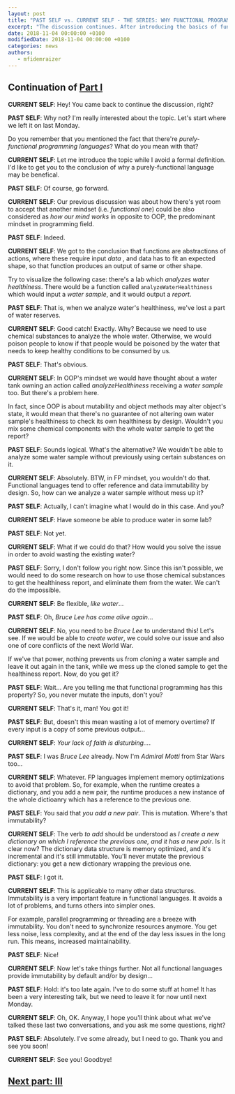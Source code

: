 ```yaml
---
layout: post
title: "PAST SELF vs. CURRENT SELF - THE SERIES: WHY FUNCTIONAL PROGRAMMING OVER OOP (PART II)"
excerpt: "The discussion continues. After introducing the basics of functional thinking, let's go deeper on the topic!"
date: 2018-11-04 00:00:00 +0100
modifiedDate: 2018-11-04 00:00:00 +0100
categories: news
authors: 
   - mfidemraizer
---
```


## Continuation of [Part I](/news/2018/10/29/past-self-vs-current-self-the-series-why-functional-programming-over-oop-part-i)

**CURRENT SELF**: Hey! You came back to continue the discussion, right?

**PAST SELF**: Why not? I'm really interested about the topic. Let's start where we left it on last Monday.

Do you remember that you mentioned the fact that there're *purely-functional programming languages*? What do you mean with that?

**CURRENT SELF**: Let me introduce the topic while I avoid a formal definition. I'd like to get you to the conclusion of why a purely-functional language may be benefical.

**PAST SELF**: Of course, go forward.

**CURRENT SELF**: Our previous discussion was about how there's yet room to accept that another mindset (i.e. *functional one*) could be also considered as *how our mind works* in opposite to OOP, the predominant mindset in programming field.

**PAST SELF**: Indeed.

**CURRENT SELF**: We got to the conclusion that functions are abstractions of actions, where these require input *data* , and data has to fit an expected shape, so that function produces an output of same or other shape.

Try to visualize the following case: there's a lab which *analyzes water healthiness*. There would be a function called `analyzeWaterHealthiness` which would input a *water sample*, and it would output a *report*.

**PAST SELF**: That is, when we analyze water's healthiness, we've lost a part of water reserves.

**CURRENT SELF**: Good catch! Exactly. Why? Because we need to use chemical substances to analyze the whole water. Otherwise, we would poison people to know if that people would be poisoned by the water that needs to keep healthy conditions to be consumed by us. 

**PAST SELF**: That's obvious.

**CURRENT SELF**: In OOP's mindset we would have thought about a water tank owning an action called *analyzeHealthiness* receiving a *water sample* too. But there's a problem here. 

In fact, since OOP is about mutability and object methods may alter object's state, it would mean that there's no guarantee of not altering own water sample's healthiness to check its own healthiness by design. Wouldn't you mix some chemical components with the whole water sample to get the report?

**PAST SELF**: Sounds logical. What's the alternative? We wouldn't be able to analyze some water sample without previously using certain substances on it. 

**CURRENT SELF**: Absolutely. BTW, in FP mindset, you wouldn't do that. Functional languages tend to offer reference and data immutability by design. So, how can we analyze a water sample without mess up it?

**PAST SELF**: Actually, I can't imagine what I would do in this case. And you?

**CURRENT SELF**: Have someone be able to produce water in some lab?

**PAST SELF**: Not yet.

**CURRENT SELF**: What if we could do that? How would you solve the issue in order to avoid wasting the existing water?

**PAST SELF**: Sorry, I don't follow you right now. Since this isn't possible, we would need to do some research on how to use those chemical substances to get the healthiness report, and eliminate them from the water. We can't do the impossible.

**CURRENT SELF**: Be flexible, *like water*...

**PAST SELF**: Oh, *Bruce Lee has come alive again*...  

**CURRENT SELF**: No, you need to be *Bruce Lee* to understand this! Let's see. If we would be able to *create water*, we could solve our issue and also one of core conflicts of the next World War. 

If we've that power, nothing prevents us from *cloning* a water sample and leave it out again in the tank, while we mess up the cloned sample to get the healthiness report. Now, do you get it?

**PAST SELF**: Wait... Are you telling me that functional programming has this property? So, you never mutate the inputs, don't you?

**CURRENT SELF**: That's it, man! You got it!

**PAST SELF**: But, doesn't this mean wasting a lot of memory overtime? If every input is a copy of some previous output...

**CURRENT SELF**: *Your lack of faith is disturbing...*.

**PAST SELF**: I was *Bruce Lee* already. Now I'm *Admiral Motti* from Star Wars too...

**CURRENT SELF**: Whatever. FP languages implement memory optimizations to avoid that problem. So, for example, when the runtime creates a dictionary, and you add a new pair, the runtime produces a new instance of the whole dictioanry which has a reference to the previous one. 

**PAST SELF**: You said that *you add a new pair*. This is mutation. Where's that immutability?

**CURRENT SELF**: The verb *to add* should be understood as *I create a new dictionary on which I reference the previous one, and it has a new pair*. Is it clear now? The dictionary data structure is memory optimized, and it's incremental and it's still immutable. You'll never mutate the previous dictionary: you get a new dictionary wrapping the previous one.

**PAST SELF**: I got it.

**CURRENT SELF**: This is applicable to many other data structures. Immutability is a very important feature in functional languages. It avoids a lot of problems, and turns others into simpler ones.

For example, parallel programming or threading are a breeze with immutability. You don't need to synchronize resources anymore. You get less noise, less complexity, and at the end of the day less issues in the long run. This means, increased maintainability. 

**PAST SELF**: Nice! 

**CURRENT SELF**: Now let's take things further. Not all functional languages provide immutability by default and/or by design...

**PAST SELF**: Hold: it's too late again. I've to do some stuff at home! It has been a very interesting talk, but we need to leave it for now until next Monday.

**CURRENT SELF**: Oh, OK. Anyway, I hope you'll think about what we've talked these last two conversations, and you ask me some questions, right? 

**PAST SELF**: Absolutely. I've some already, but I need to go. Thank you and see you soon!

**CURRENT SELF**: See you! Goodbye!

## [Next part: III](/news/2018/11/23/past-self-vs-current-self-the-series-why-functional-programming-over-oop-part-iii)